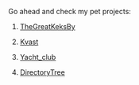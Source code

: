 Go ahead and check my pet projects:

1. [TheGreatKeksBy](https://yoff3.github.io/TheGreatKeksBy)

2. [Kvast](https://yoff3.github.io/Kvast)

3. [Yacht_club](https://github.com/yoff3/yacht_club)

4. [DirectoryTree](https://yoff3.github.io/DirectoryTree)
